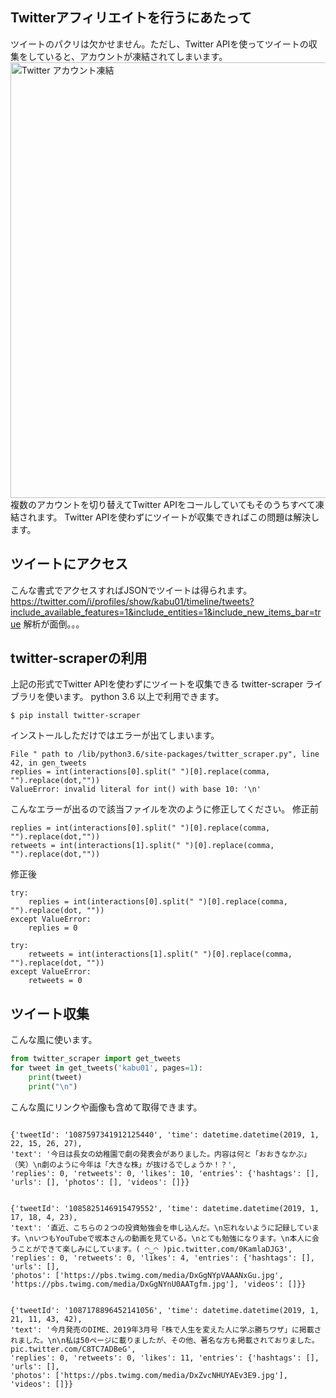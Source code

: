 <!--
title:   Python Twitter APIを使わずにツイートを収集
tags:    Python
id:      6fd6b15685fe48f69e89
private: false
-->
## Twitterアフィリエイトを行うにあたって
ツイートのパクリは欠かせません。ただし、Twitter APIを使ってツイートの収集をしていると、アカウントが凍結されてしまいます。
<img width="697" alt="Twitter アカウント凍結" src="https://qiita-image-store.s3.ap-northeast-1.amazonaws.com/0/266239/0bb42a5c-f15a-3913-4403-79a23a28a139.png">
複数のアカウントを切り替えてTwitter APIをコールしていてもそのうちすべて凍結されます。
Twitter APIを使わずにツイートが収集できればこの問題は解決します。

## ツイートにアクセス
こんな書式でアクセスすればJSONでツイートは得られます。
https://twitter.com/i/profiles/show/kabu01/timeline/tweets?include_available_features=1&include_entities=1&include_new_items_bar=true
解析が面倒。。。

## twitter-scraperの利用
上記の形式でTwitter APIを使わずにツイートを収集できる twitter-scraper ライブラリを使います。 python 3.6 以上で利用できます。

```
$ pip install twitter-scraper
```

インストールしただけではエラーが出てしまいます。

```
File " path to /lib/python3.6/site-packages/twitter_scraper.py", line 42, in gen_tweets
replies = int(interactions[0].split(" ")[0].replace(comma, "").replace(dot,""))
ValueError: invalid literal for int() with base 10: '\n'
```

こんなエラーが出るので該当ファイルを次のように修正してください。
修正前

```
replies = int(interactions[0].split(" ")[0].replace(comma, "").replace(dot,""))
retweets = int(interactions[1].split(" ")[0].replace(comma, "").replace(dot,""))
```

修正後

```
try:
    replies = int(interactions[0].split(" ")[0].replace(comma, "").replace(dot, ""))
except ValueError:
    replies = 0

try:
    retweets = int(interactions[1].split(" ")[0].replace(comma, "").replace(dot, ""))
except ValueError:
    retweets = 0
```

## ツイート収集
こんな風に使います。

```python
from twitter_scraper import get_tweets
for tweet in get_tweets('kabu01', pages=1):
    print(tweet)
    print("\n")
```

こんな風にリンクや画像も含めて取得できます。

```

{'tweetId': '1087597341912125440', 'time': datetime.datetime(2019, 1, 22, 15, 26, 27), 
'text': '今日は長女の幼稚園で劇の発表会がありました。内容は何と「おおきなかぶ」（笑）\n劇のように今年は「大きな株」が抜けるでしょうか！？', 
'replies': 0, 'retweets': 0, 'likes': 10, 'entries': {'hashtags': [], 'urls': [], 'photos': [], 'videos': []}}


{'tweetId': '1085825146915479552', 'time': datetime.datetime(2019, 1, 17, 18, 4, 23), 
'text': '直近、こちらの２つの投資勉強会を申し込んだ。\n忘れないように記録しています。\nいつもYouTubeで坂本さんの動画を見ている。\nとても勉強になります。\n本人に会うことができて楽しみにしています。( ◠‿◠ )pic.twitter.com/0KamlaDJG3', 
'replies': 0, 'retweets': 0, 'likes': 4, 'entries': {'hashtags': [], 'urls': [], 
'photos': ['https://pbs.twimg.com/media/DxGgNYpVAAANxGu.jpg', 'https://pbs.twimg.com/media/DxGgNYnU0AATgfm.jpg'], 'videos': []}}


{'tweetId': '1087178896452141056', 'time': datetime.datetime(2019, 1, 21, 11, 43, 42), 
'text': '今月発売のDIME、2019年3月号「株で人生を変えた人に学ぶ勝ちワザ」に掲載されました。\n\n私は50ページに載りましたが、その他、著名な方も掲載されておりました。pic.twitter.com/C8TC7ADBeG', 
'replies': 0, 'retweets': 0, 'likes': 11, 'entries': {'hashtags': [], 'urls': [], 
'photos': ['https://pbs.twimg.com/media/DxZvcNHUYAEv3E9.jpg'], 'videos': []}}

```